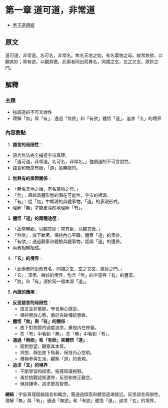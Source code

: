 # 第一章 道可道，非常道

- [老子道德經](https://www.daodejing.org/)

## 原文
道可道，非常道。名可名，非常名。無名天地之始，有名萬物之母。故常無欲，以觀其妙；常有欲，以觀其徼。此兩者同出而異名，同謂之玄，玄之又玄，眾妙之門。 

## 解釋
### 主題
- 強調道的不可言說性
- 理解「無」與「有」，通過「無欲」和「有欲」體悟「道」，追求「玄」的境界

### 內容要點
1. **語言的局限性**：
  - 語言無法完全捕捉宇宙真理。
  - 「道可道，非常道。名可名，非常名。」強調道的不可言說性。
  - 語言和概念有限，「道」是無限的。

2. **無與有的辯證關係**：
  - 「無名天地之始，有名萬物之母。」
  - 「無」：超越具體形態的潛在可能性，宇宙的根源。
  - 「有」：從「無」中顯現的具體事物，「道」的表現形式。
  - 理解「無」才能更深刻地理解「有」。

3. **體悟「道」的兩種途徑**：
  - 「故常無欲，以觀其妙；常有欲，以觀其徼。」
  - 「無欲」：放下執著，保持內心平靜，體察「道」的奧妙。
  - 「有欲」：通過觀察和體驗具體事物，認識「道」的邊界。
  - 兩者相輔相成。

4. **「玄」的境界**：
  - 「此兩者同出而異名，同謂之玄，玄之又玄，眾妙之門。」
  - 「玄」：深奧、微妙的境界，包含「無」的空靈與「有」的豐富。
  - 「無」和「有」源於同一個本源「道」。

5. **內證的應用**：
  - **反思語言的局限性**：
    - 語言並非萬能，學會用心感受。
    - 保持開放心態，勇於突破傳統思維。
  - **體悟「無」與「有」的關係**：
    - 放下對物質的過度追求，重視內在修養。
    - 在「有」中看到「無」，在「無」中看到「有」。
  - **通過「無欲」和「有欲」來體悟「道」**：
    - 面對慾望，觀察其本質。
    - 冥想、靜坐放下執著，保持內心空明。
    - 積極參與生活，觀察「道」的表現。
  - **追求「玄」的境界**：
    - 不斷學習和探索，拓寬知識視野。
    - 勇於挑戰認知邊界，反思和修正觀念。
    - 保持謙卑，追求更高智慧。

**總結**：宇宙真理超越語言和概念，需通過探索和體悟逐漸接近。反思語言局限性，理解「無」與「有」，通過「無欲」和「有欲」體悟「道」，追求「玄」的境界。